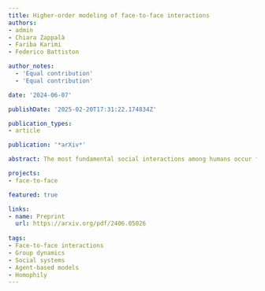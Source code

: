 ```yaml
---
title: Higher-order modeling of face-to-face interactions
authors:
- admin
- Chiara Zappalà
- Fariba Karimi
- Federico Battiston

author_notes:
  - 'Equal contribution'
  - 'Equal contribution'

date: '2024-06-07'

publishDate: '2025-02-20T17:31:22.174834Z'

publication_types:
- article

publication: '*arXiv*'

abstract: The most fundamental social interactions among humans occur face to face. Their features have been extensively studied in recent years, owing to the availability of high-resolution data on individuals' proximity. Mathematical models based on mobile agents have been crucial to understand the spatio-temporal organization of face-to-face interactions. However, these models focus on dyadic relationships only, failing to characterize interactions in larger groups of individuals. Here, we propose a model in which agents interact with each other by forming groups of different sizes. Each group has a degree of social attractiveness, based on which neighboring agents decide whether to join. Our framework reproduces different properties of groups in face-to-face interactions, including their distribution, the correlation in their number, and their persistence in time, which cannot be replicated by dyadic models. Furthermore, it captures homophilic patterns at the level of higher-order interactions, going beyond standard pairwise approaches. Our work sheds light on the higher-order mechanisms at the heart of human face-to-face interactions, paving the way for further investigation of how group dynamics at a microscopic scale affects social phenomena at a macroscopic scale.

projects: 
- face-to-face

featured: true

links:
- name: Preprint
  url: https://arxiv.org/pdf/2406.05026
  
tags:
- Face-to-face interactions
- Group dynamics
- Social systems
- Agent-based models
- Homophily
---
```

